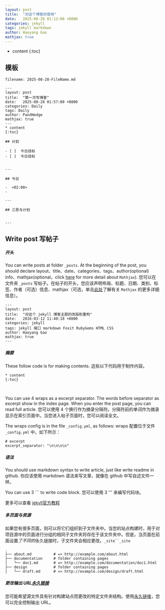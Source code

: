 ```yaml
---
layout: post
title:  "对这个博客的使用"
date:   2025-08-28 01:12:00 +0800
categories: jekyll
tags: jekyll markdown 
author: Haoyang Gao
mathjax: true
---
```


* content
{:toc}


## 模板

`filename: 2025-08-28-FileName.md`

```
---
layout: post
title:  "第一次写博客"
date:   2025-08-28 01:57:00 +0800
categories: Daily
tags: Daily 
author: PandHedge
mathjax: true
---
* content
{:toc}

## 计划

- [ ]  今日目标
- [ ]  今日目标


---

## 今日

-  <02:00> 
-  

---

## 三思与计划


---

```



## Write post 写帖子

##### 开头

You can write posts at folder `_posts`. At the beginning of the post, you should declare  layout、title、date、categories、tags、author(optional)  info、mathjax(optional，click [here](https://www.mathjax.org/) for more detail about `Mathjax`).
您可以在文件夹 `_posts` 写帖子。在帖子的开头，您应该声明布局、标题、日期、类别、标签、作者（可选）信息、mathjax（可选，单击[此处](https://www.mathjax.org/)了解有关 `Mathjax` 的更多详细信息）。

```
---
layout: post
title:  "对这个 jekyll 博客主题的改版和重构"
date:   2016-03-12 11:40:18 +0800
categories: jekyll
tags: jekyll 端口 markdown Foxit RubyGems HTML CSS
author: Haoyang Gao
mathjax: true
---
```

#####  摘要

These follow code is for making contents.
这些以下代码用于制作内容。

```
* content
{:toc}
```

​    

You can use 4 wraps as a excerpt separator. The words before separator as  excerpt show in the index page. When you enter the post page, you can  read full article.
您可以使用 4 个换行作为摘录分隔符。分隔符前的单词作为摘录显示在索引页面中。当您进入帖子页面时，您可以阅读全文。

The wraps config is in the file `_config.yml`, as follows:
wraps 配置位于文件 `_config.yml` 中，如下所示：

```
# excerpt
excerpt_separator: "\n\n\n\n"
```

##### 语法

You should use markdown syntax to write article, just like write readme in github.
你应该使用 markdown 语法来写文章，就像在 github 中写自述文件一样。

You can use 3 ``` to write code block.
您可以使用 3 ''' 来编写代码块。

更多可以查看 [jekyll官方教程](https://jekyllrb.com/docs/pages/)

##### 多页面与资源

如果您有很多页面，则可以将它们组织到子文件夹中。当您的站点构建时，用于对项目源中的页面进行分组的相同子文件夹将存在于该文件夹中。但是，当页面在前面设置*了不同的*永久链接时，子文件夹会相应更改。`_site``_site`

```
.
├── about.md          # => http://example.com/about.html
├── documentation     # folder containing pages
│   └── doc1.md       # => http://example.com/documentation/doc1.html
├── design            # folder containing pages
│   └── draft.md      # => http://example.com/design/draft.html
```

##### 更改输出 URL[永久链接](https://jekyllrb.com/docs/pages/#changing-the-output-url)

您可能希望源文件具有针对构建站点而更改的特定文件夹结构。使用[永久链接](https://jekyllrb.com/docs/permalinks/)，您可以完全控制输出 URL。

